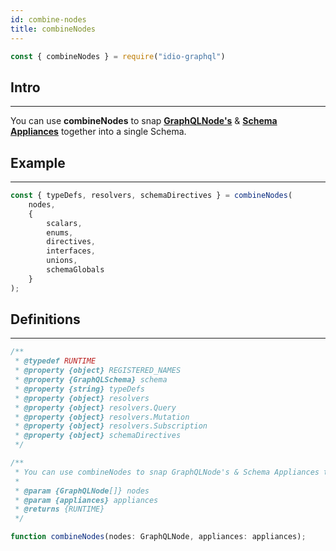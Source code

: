 ```yaml
---
id: combine-nodes
title: combineNodes
---
```


```javascript 
const { combineNodes } = require("idio-graphql")
```

## Intro

---

You can use **combineNodes** to snap [**GraphQLNode's**](graphql-node) & [**Schema Appliances**](schema-appliances) together into a single Schema.

## Example

---

```javascript 
const { typeDefs, resolvers, schemaDirectives } = combineNodes(
    nodes,
    {
        scalars,
        enums,
        directives,
        interfaces,
        unions,
        schemaGlobals
    }
);
```

## Definitions

---

```javascript
/**
 * @typedef RUNTIME
 * @property {object} REGISTERED_NAMES
 * @property {GraphQLSchema} schema
 * @property {string} typeDefs
 * @property {object} resolvers
 * @property {object} resolvers.Query
 * @property {object} resolvers.Mutation
 * @property {object} resolvers.Subscription
 * @property {object} schemaDirectives
 */

/**
 * You can use combineNodes to snap GraphQLNode's & Schema Appliances together into a single Schema.
 *
 * @param {GraphQLNode[]} nodes
 * @param {appliances} appliances
 * @returns {RUNTIME}
 */
```

```javascript
function combineNodes(nodes: GraphQLNode, appliances: appliances);
```